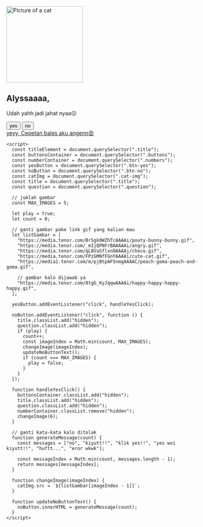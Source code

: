 <!DOCTYPE html>
<html lang="en">
  <head>
    <meta charset="UTF-8" />
    <meta name="viewport" content="width=device-width, initial-scale=1.0" />
    <script src="https://cdn.tailwindcss.com"></script>
    <!-- ganti nama/judul website -->
    <title>Website by ERVN for U</title>
    <style>
      body {
        /* ganti background website */
        background-image: url(https://img.freepik.com/premium-photo/defocused-lights-form-heart-black-background_607094-211.jpg);
      }
    </style>
    <link
      rel="stylesheet"
      href="https://cdnjs.cloudflare.com/ajax/libs/animate.css/4.1.1/animate.min.css"
    />
  </head>

  <body class="justify-center flex">
    <main
      class="bg-white rounded mt-24 p-8 shadow-lg shadow-red-200 animate__animated animate__backInDown"
    >
      <!-- ganti gambar awal -->
      <img
        class="cat-img"
        src="https://media.tenor.com/lXZMsSVmKrIAAAAi/pout-cat.gif"
        alt="Picture of a cat"
        width="200"
      />
      <div class="border-b mt-2 border-2"></div>
      <div class="lh-1 text-center mt-4">
        <!-- ganti nama -->
        <h2 class="title text-red-400 text-xl font-semibold">
          Alyssaaaa,
        </h2>
        <!-- ganti pertanyaan -->
        <p class="title question fs-1 text-2xl font-bold text-gray-700">Udah yahh jadi jahat nyaa😖</p>
      </div>
      <div class="buttons mt-5 flex justify-around">
        <!-- ganti tulisan tombol -->
        <button
          type="button"
          class="btn-yes bg-green-500 rounded text-white text-3xl px-2 pt-1 pb-2 animate__pulse animate__animated animate__infinite"
        >
          yes
        </button>
        <button
          type="button"
          class="btn-no bg-red-500 rounded text-white text-2xl px-2 pt-1 pb-2"
        >
          no
        </button>
      </div>
      <div class="numbers hidden mt-5 flex justify-center">
        <!-- ganti link -->
        <a
          href="https://wa.me/6285806334483"
          type="button"
          class="bg-green-500 text-white py-1 px-2 rounded btn-yes w-100 text-xl font-bold"
        >
          <!-- ganti tulisan tombol link -->
          yeyy, Cepetan bales aku angenn😡</a
        >
      </div>
    </main>

    <script>
      const titleElement = document.querySelector(".title");
      const buttonsContainer = document.querySelector(".buttons");
      const numberContainer = document.querySelector(".numbers");
      const yesButton = document.querySelector(".btn-yes");
      const noButton = document.querySelector(".btn-no");
      const catImg = document.querySelector(".cat-img");
      const title = document.querySelector(".title");
      const question = document.querySelector(".question");

      // jumlah gambar
      const MAX_IMAGES = 5;

      let play = true;
      let count = 0;

      // ganti gambar pake link gif yang kalian mau
      let listGambar = [
        "https://media.tenor.com/BrSgk0WZhTcAAAAi/pouty-bunny-bunny.gif",
        "https://media.tenor.com/_mIjQPNFrBAAAAAi/angry.gif",
        "https://media.tenor.com/qL8VaSflxn0AAAAj/choco.gif",
        "https://media.tenor.com/FPzGMNfFGnYAAAAi/cute-cat.gif",
        "https://media1.tenor.com/m/pjBtpAFSnmgAAAAC/peach-goma-peach-and-goma.gif",

        // gambar kalo dijawab ya
        "https://media.tenor.com/8tgG_KyJqqwAAAAi/happy-happy-happy-happy.gif",
      ];

      yesButton.addEventListener("click", handleYesClick);

      noButton.addEventListener("click", function () {
        title.classList.add("hidden");
        question.classList.add("hidden");
        if (play) {
          count++;
          const imageIndex = Math.min(count, MAX_IMAGES);
          changeImage(imageIndex);
          updateNoButtonText();
          if (count === MAX_IMAGES) {
            play = false;
          }
        }
      });

      function handleYesClick() {
        buttonsContainer.classList.add("hidden");
        title.classList.add("hidden");
        question.classList.add("hidden");
        numberContainer.classList.remove("hidden");
        changeImage(6);
      }

      // ganti kata-kata kalo ditolak
      function generateMessage(count) {
        const messages = ["no", "kiyutt!!", "klik yes!!", "yes woi kiyutt!!", "huftt...", "eror wkwk"];

        const messageIndex = Math.min(count, messages.length - 1);
        return messages[messageIndex];
      }

      function changeImage(imageIndex) {
        catImg.src = `${listGambar[imageIndex - 1]}`;
      }

      function updateNoButtonText() {
        noButton.innerHTML = generateMessage(count);
      }
    </script>
  </body>
</html>
